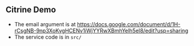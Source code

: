 ## Citrine Demo

- The email argument is at https://docs.google.com/document/d/1H-rCsgNB-9np3XoKvgHCENv1iWjYYRwXBmhYelh5eI8/edit?usp=sharing
- The service code is in `src/`
